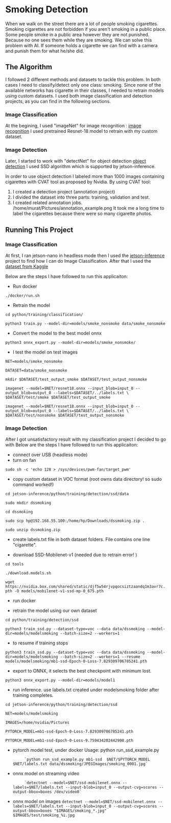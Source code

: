 # Smoking Detection
When we walk on the street there are a lot of people smoking cigarettes. Smoking cigarettes are not forbidden if you aren't smoking in a public place. Some people smoke in a public area however they are not punished. Because no one sees them while they are smoking. We can solve this problem with AI. If someone holds a cigarette we can find with a camera and punish them for what he/she did. 
## The Algorithm
I followed 2 different methods and datasets to tackle this problem. In both cases I need to classify/detect only one class: smoking. Since none of the available networks has cigarette in their classes, I needed to retrain models using custom datasets. I used both image classification and detection projects, as you can find in the following sections. 
###  Image Classification
At the begining, I used "imageNet" for image recognition : [image recognition](https://github.com/dusty-nv/jetson-inference/blob/master/docs/imagenet-console-2.md) I used pretrained Resnet-18 model to retrain with my custom dataset. 
###  Image Detection
Later, I started to work with "detectNet" for object detection
[object detection](https://github.com/dusty-nv/jetson-inference/blob/master/docs/detectnet-console-2.md) I used SSD algorithm which is supported by jetson-inference. 

In order to use object detection I labeled more than 1000 images containing cigarettes with CVAT tool as proposed by Nvidia. By using CVAT tool: 
1. I created a detection project (annotation project)
2. I divided the dataset into three parts: training, validation and test. 
3. I created related annotation jobs. 
/home/murat/Pictures/annotation_example.png
It took me a long time to label the cigarettes because there were so many cigarette photos. 
## Running This Project
###  Image Classification
At first, I ran jetson-nano in headless mode then I used the [jetson-inference](https://github.com/dusty-nv/jetson-inference) project to find how  I can do Image Classification. After that I used the [dataset from Kaggle](https://www.kaggle.com/datasets/vitaminc/cigarette-smoker-detection?resource=download)

Below are the steps I have followed to run this applicaiton: 
* Run docker

`./docker/run.sh`
* Retrain the model

`cd python/training/classification/`

`python3 train.py --model-dir=models/smoke_nonsmoke data/smoke_nonsmoke`
* Convert the model to the best model onnx

`python3 onnx_export.py --model-dir=models/smoke_nonsmoke/`
* I test the model on test images

`NET=models/smoke_nonsmoke`

`DATASET=data/smoke_nonsmoke`

`mkdir $DATASET/test_output_smoke $DATASET/test_output_nonsmoke`

`imagenet --model=$NET/resnet18.onnx --input_blob=input_0 --output_blob=output_0 --labels=$DATASET/../labels.txt \
           $DATASET/test/smoke $DATASET/test_output_smoke`

`imagenet --model=$NET/resnet18.onnx --input_blob=input_0 --output_blob=output_0 --labels=$DATASET/../labels.txt \
           $DATASET/test/nonsmoke $DATASET/test_output_nonsmoke`
### Image Detection 
After I got unsatisfactory result with my classification project I decided to go with Below are the steps I have followed to run this applicaiton: 
* connect over USB (headless mode)
* turn on fan

`sudo sh -c 'echo 128 > /sys/devices/pwm-fan/target_pwm'`

* copy custom dataset in VOC format (root owns data directory! so sudo command worked!)

`cd jetson-inference/python/training/detection/ssd/data`

`sudo mkdir dssmoking`

`cd dssmoking` 

`sudo scp hp@192.168.55.100:/home/hp/Downloads/dssmoking.zip .`

`sudo unzip dssmoking.zip`

* create labels.txt file in both dataset folders. File contains one line "cigarette". 

* download SSD-Mobilenet-v1 (needed due to retrain error! )

`cd tools`

`./download.models.sh`

`wget https://nvidia.box.com/shared/static/djf5w54rjvpqocsiztzaandq1m3avr7c.pth -O models/mobilenet-v1-ssd-mp-0_675.pth`

* run docker

* retrain the model using our own dataset

`cd python/training/detection/ssd`

`python3 train_ssd.py --dataset-type=voc --data data/dssmoking --model-dir=models/modelsmoking --batch-size=2 --workers=1`

* to resume if training stops

`python3 train_ssd.py --dataset-type=voc --data data/dssmoking --model-dir=models/modelsmoking --batch-size=2 --workers=1 --resume models/modelsmoking/mb1-ssd-Epoch-0-Loss-7.829309706785241.pth`

* export to ONNX, it selects the best checkpoint with minimum lost. 

`python3 onnx_export.py --model-dir=models/model1`

* run inference. use labels.txt created under modelsmoking folder after training completes.  

`cd jetson-inference/python/training/detection/ssd`

`NET=models/modelsmoking`

`IMAGES=/home/nvidia/Pictures`

`PYTORCH_MODEL=mb1-ssd-Epoch-0-Loss-7.829309706785241.pth`

`PYTORCH_MODEL=mb1-ssd-Epoch-0-Loss-9.759434202442998.pth`

* pytorch model test, under docker
Usage: python run_ssd_example.py <net type>  <model path> <label path> <image path>

           `python run_ssd_example.py mb1-ssd  $NET/$PYTORCH_MODEL $NET/labels.txt data/dssmoking/JPEGImages/smoking_0001.jpg`

* onnx model on streaming video

           `detectnet --model=$NET/ssd-mobilenet.onnx --labels=$NET/labels.txt --input-blob=input_0 --output-cvg=scores --output-bbox=boxes /dev/video0`

* onnx model on images
           `detectnet --model=$NET/ssd-mobilenet.onnx --labels=$NET/labels.txt --input-blob=input_0 --output-cvg=scores --output-bbox=boxes "$IMAGES/smoking_*.jpg" $IMAGES/test/smoking_%i.jpg`



